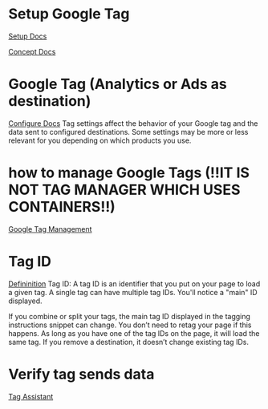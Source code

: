 ---
---

# Setup Google Tag
[Setup Docs](https://support.google.com/tagmanager/answer/12002338)

[Concept Docs](https://support.google.com/tagmanager/answer/11994839)

# Google Tag (Analytics or Ads as destination)
[Configure Docs](https://support.google.com/tagmanager/answer/12131703)
Tag settings affect the behavior of your Google tag and the data sent to configured destinations. Some settings may be more or less relevant for you depending on which products you use.

# how to manage Google Tags (!!IT IS NOT TAG MANAGER WHICH USES CONTAINERS!!)
[Google Tag Management](https://support.google.com/tagmanager/answer/12329709)

# Tag ID
[Defininition](https://support.google.com/tagmanager/answer/12326985)
Tag ID: A tag ID is an identifier that you put on your page to load a given tag. A single tag can have multiple tag IDs. You'll notice a "main" ID displayed.

If you combine or split your tags, the main tag ID displayed in the tagging instructions snippet can change. You don’t need to retag your page if this happens. As long as you have one of the tag IDs on the page, it will load the same tag. If you remove a destination, it doesn’t change existing tag IDs.

# Verify tag sends data
[Tag Assistant](https://tagassistant.google.com/)